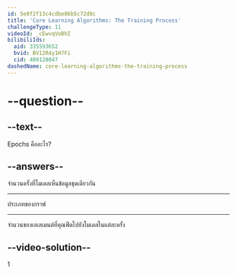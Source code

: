 ```yaml
---
id: 5e8f2f13c4cdbe86b5c72d8c
title: 'Core Learning Algorithms: The Training Process'
challengeType: 11
videoId: _cEwvqVoBhI
bilibiliIds:
  aid: 335593652
  bvid: BV12R4y1H7Fi
  cid: 409128047
dashedName: core-learning-algorithms-the-training-process
---
```


# --question--

## --text--

Epochs คืออะไร?

## --answers--

จำนวนครั้งที่โมเดลเห็นข้อมูลชุดเดียวกัน

---

ประเภทของกราฟ

---

จำนวนของเอเลเมนต์ที่คุณฟีดไปยังโมเดลในแต่ละครั้ง

## --video-solution--

1

